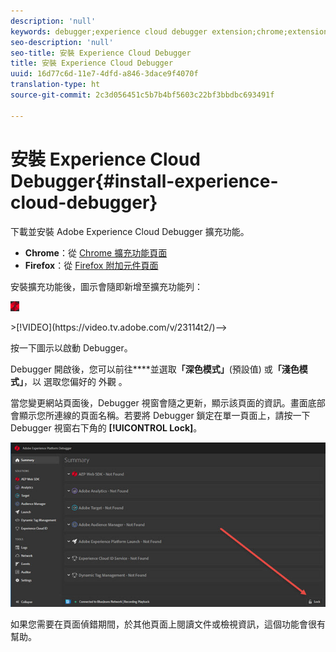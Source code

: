 ```yaml
---
description: 'null'
keywords: debugger;experience cloud debugger extension;chrome;extension;install
seo-description: 'null'
seo-title: 安裝 Experience Cloud Debugger
title: 安裝 Experience Cloud Debugger
uuid: 16d77c6d-11e7-4dfd-a846-3dace9f4070f
translation-type: ht
source-git-commit: 2c3d056451c5b7b4bf5603c22bf3bbdbc693491f

---
```



# 安裝 Experience Cloud Debugger{#install-experience-cloud-debugger}

下載並安裝 Adobe Experience Cloud Debugger 擴充功能。

* **Chrome**：從 [Chrome 擴充功能頁面](https://chrome.google.com/webstore/detail/adobe-experience-cloud-de/ocdmogmohccmeicdhlhhgepeaijenapj)
* **Firefox**：從 [Firefox 附加元件頁面](https://addons.mozilla.org/zh-TW/firefox/addon/adobe-experience-platform-dbg/)

安裝擴充功能後，圖示會隨即新增至擴充功能列：

![](assets/start-icon.jpg)

<!-->>[!VIDEO](https://video.tv.adobe.com/v/23114t2/)-->

按一下圖示以啟動 Debugger。

Debugger 開啟後，您可以前往&#x200B;****&#x200B;並選取&#x200B;**「深色模式」**(預設值) 或&#x200B;**「淺色模式」**，以 選取您偏好的 外觀 。

當您變更網站頁面後，Debugger 視窗會隨之更新，顯示該頁面的資訊。畫面底部會顯示您所連線的頁面名稱。若要將 Debugger 鎖定在單一頁面上，請按一下 Debugger 視窗右下角的 **[!UICONTROL Lock]**。

![](assets/lock.jpg)

如果您需要在頁面偵錯期間，於其他頁面上閱讀文件或檢視資訊，這個功能會很有幫助。